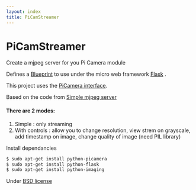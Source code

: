 ```yaml
---
layout: index
title: PiCamStreamer
---
```


# PiCamStreamer

Create a mjpeg server for you Pi Camera module

Defines a [Blueprint](http://flask.pocoo.org/docs/blueprints/) to use under the micro web framework [Flask](http://flask.pocoo.org/) .

This project uses the [PiCamera interface](https://github.com/waveform80/picamera/).

Based on the code from [Simple mjpeg server](https://gist.github.com/n3wtron/4624820)

#### There are 2 modes:

1. Simple : only streaming
2. With controls : allow you to change resolution, view strem on grayscale, add timestamp on image, change quality of image (need PIL library)

Install dependancies

```bash
$ sudo apt-get install python-picamera
$ sudo apt-get install python-flask
$ sudo apt-get install python-imaging
```

Under [BSD license](https://raw.github.com/nioto/PiCamStreamer/master/LICENSE)


